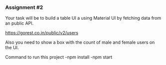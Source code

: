 ### Assignment #2

Your task will be to build a table UI a using Material UI by fetching data from an public API.

https://gorest.co.in/public/v2/users


Also you need to show a box with the count of male and female users on the UI.

Command to run this project
-npm install 
-npm start
